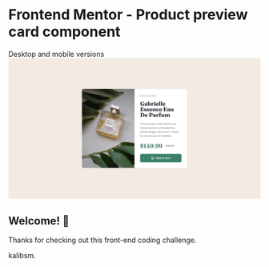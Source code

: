 # Frontend Mentor - Product preview card component

Desktop and mobile versions  
![Design preview for the Product preview card component coding challenge](./design/desktop-design.jpg) 

## Welcome! 👋

Thanks for checking out this front-end coding challenge.

kalibsm.

